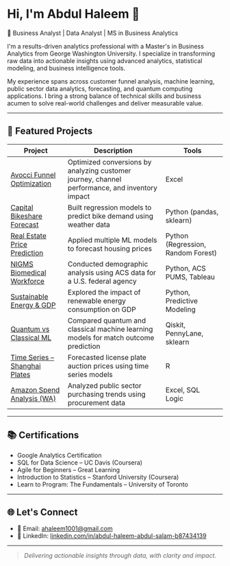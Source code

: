 # Hi, I'm Abdul Haleem 👋

💼 Business Analyst | Data Analyst | MS in Business Analytics

I'm a results-driven analytics professional with a Master's in Business Analytics from George Washington University. I specialize in transforming raw data into actionable insights using advanced analytics, statistical modeling, and business intelligence tools.

My experience spans across customer funnel analysis, machine learning, public sector data analytics, forecasting, and quantum computing applications. I bring a strong balance of technical skills and business acumen to solve real-world challenges and deliver measurable value.

---

## 🚀 Featured Projects

| Project | Description | Tools |
|--------|-------------|--------|
| [Avocci Funnel Optimization](https://github.com/Abdulhallu/Projects/tree/main/Avocci) | Optimized conversions by analyzing customer journey, channel performance, and inventory impact | Excel |
| [Capital Bikeshare Forecast](https://github.com/Abdulhallu/Projects/tree/main/CapitalBikeshare) | Built regression models to predict bike demand using weather data | Python (pandas, sklearn) |
| [Real Estate Price Prediction](https://github.com/Abdulhallu/Projects/tree/main/RealEstateML) | Applied multiple ML models to forecast housing prices | Python (Regression, Random Forest) |
| [NIGMS Biomedical Workforce](https://github.com/Abdulhallu/Projects/tree/main/NIGMS_ACS) | Conducted demographic analysis using ACS data for a U.S. federal agency | Python, ACS PUMS, Tableau |
| [Sustainable Energy & GDP](https://github.com/Abdulhallu/Projects/tree/main/SustainableEnergy) | Explored the impact of renewable energy consumption on GDP | Python, Predictive Modeling |
| [Quantum vs Classical ML](https://github.com/Abdulhallu/Projects/tree/main/QuantumFootball) | Compared quantum and classical machine learning models for match outcome prediction | Qiskit, PennyLane, sklearn |
| [Time Series – Shanghai Plates](https://github.com/Abdulhallu/Projects/tree/main/ShanghaiTimeSeries) | Forecasted license plate auction prices using time series models | R |
| [Amazon Spend Analysis (WA)](https://github.com/Abdulhallu/Projects/tree/main/AmazonSpendingWA) | Analyzed public sector purchasing trends using procurement data | Excel, SQL Logic |

---

## 📚 Certifications

- Google Analytics Certification  
- SQL for Data Science – UC Davis (Coursera)  
- Agile for Beginners – Great Learning  
- Introduction to Statistics – Stanford University (Coursera)  
- Learn to Program: The Fundamentals – University of Toronto  

---

## 🌐 Let's Connect

- 📧 Email: [ahaleem1001@gmail.com](mailto:ahaleem1001@gmail.com)  
- 💼 LinkedIn: [linkedin.com/in/abdul-haleem-abdul-salam-b87434139](https://www.linkedin.com/in/abdul-haleem-abdul-salam-b87434139)

---

> _Delivering actionable insights through data, with clarity and impact._


